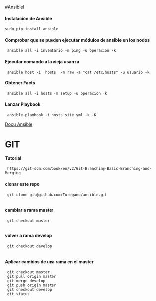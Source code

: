 #Ansiblel
#### **Instalación de Ansible**
```
sudo pip install ansible
```
#### **Comprobar que se pueden ejecutar módulos de ansible en los nodos**
```
 ansible all -i inventario -m ping -u operacion -k
 ```
#### **Ejecutar comando a la vieja usanza**
```
 ansible host -i  hosts  -m raw -a "cat /etc/hosts" -u usuario -k
 ```
#### **Obtener Facts**
```
 ansible all -i hosts -m setup -u operacion -k
 ```
#### **Lanzar Playbook**
```
 ansible-playbook -i hosts site.yml -k -K
 ```

[Docu Ansible](http://docs.ansible.com/ansible/modules_by_category.html)

# GIT
#### **Tutorial**
```
 https://git-scm.com/book/en/v2/Git-Branching-Basic-Branching-and-Merging
```

#### **clonar este repo**
```
 git clone git@github.com:Turegano/ansible.git
 
 ```
#### **cambiar a rama master**
```
 git checkout master
 
 ```
#### **volver a rama develop**
```
 git checkout develop
 
 ```
 
#### **Aplicar cambios de una rama en el master**
```
 git checkout master
 git pull origin master
 git merge develop
 git push origin master
 git checkout develop
 git status
 
 ```

